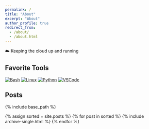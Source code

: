 ```yaml
---
permalink: /
title: "About"
excerpt: "About"
author_profile: true
redirect_from: 
  - /about/
  - /about.html
---
```


☁️ Keeping the cloud up and running

## Favorite Tools
[![Bash](https://skillicons.dev/icons?i=bash)](https://www.gnu.org/software/bash/)
[![Linux](https://skillicons.dev/icons?i=linux)](https://linux.org/)
[![Python](https://skillicons.dev/icons?i=py)](https://python.org/)
[![VSCode](https://skillicons.dev/icons?i=vscode)](https://code.visualstudio.com/)

## Posts
{% include base_path %}

{% assign sorted = site.posts %}
{% for post in sorted %}
  {% include archive-single.html %}
{% endfor %}
